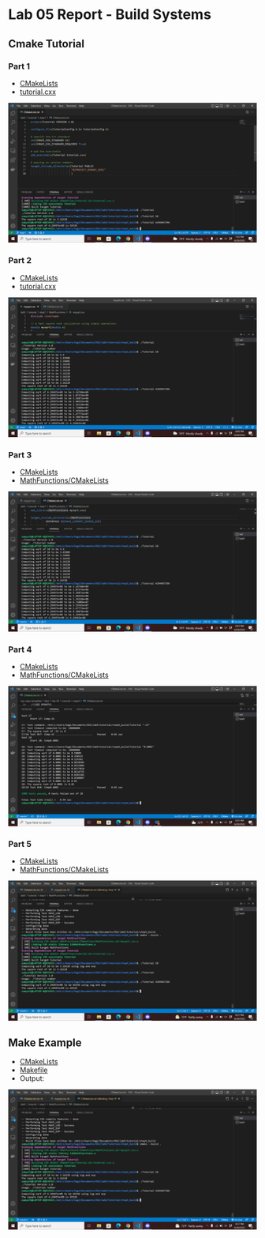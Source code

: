 # Lab 05 Report - Build Systems

## Cmake Tutorial

### Part 1

* [CMakeLists](tutorial/step1/CMakeLists.txt)
* [tutorial.cxx](tutorial/step1/tutorial.cxx)
<img alt="alt_text" src="tutorial/step1/step1.png" />

### Part 2

* [CMakeLists](tutorial/step2/CMakeLists.txt)
* [tutorial.cxx](tutorial/step2/tutorial.cxx)
<img alt="alt_text" src="tutorial/step2/step2.png" />

### Part 3

* [CMakeLists](tutorial/step3/CMakeLists.txt)
* [MathFunctions/CMakeLists](tutorial/step3/MathFunctions/CMakeLists.txt)
<img alt="alt_text" src="tutorial/step3/step3.png" />

### Part 4

* [CMakeLists](tutorial/step4/CMakeLists.txt)
* [MathFunctions/CMakeLists](tutorial/step4/MathFunctions/CMakeLists.txt)
<img alt="alt_text" src="tutorial/step4/step4.png" />

### Part 5

* [CMakeLists](tutorial/step5/CMakeLists.txt)
* [MathFunctions/CMakeLists](tutorial/step5/MathFunctions/CMakeLists.txt)
<img alt="alt_text" src="tutorial/step5/step5.png" />

## Make Example

* [CMakeLists](example/cmake/CMakeLists.txt)
* [Makefile](example/cmake/Makefile)
* Output:
<img alt="alt_text" src="tutorial/step5/step5.png" />
